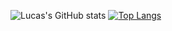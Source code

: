 ![Lucas's GitHub stats](https://github-readme-stats.vercel.app/api?username=Lucas865&show_icons=true&theme=vue-dark)
[![Top Langs](https://github-readme-stats.vercel.app/api/top-langs/?username=Lucas865&layout=compact)](https://github.com/Lucas865)
